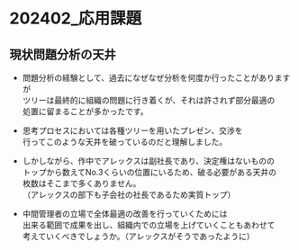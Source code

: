 
<style>
  hr {  
    opacity: 0;  
    break-after: page;  
  }  
</style>

# 202402_応用課題

## 現状問題分析の天井

- 問題分析の経験として、過去になぜなぜ分析を何度か行ったことがありますが  
ツリーは最終的に組織の問題に行き着くが、それは許されず部分最適の  
処置に留まることが多かったです。

- 思考プロセスにおいては各種ツリーを用いたプレゼン、交渉を  
行ってこのような天井を破っているのだと理解しました。

- しかしながら、作中でアレックスは副社長であり、決定権はないものの  
トップから数えてNo.3くらいの位置にいるため、破る必要がある天井の  
枚数はそこまで多くありません。  
（アレックスの部下も子会社の社長であるため実質トップ）

- 中間管理者の立場で全体最適の改善を行っていくためには  
出来る範囲で成果を出し、組織内での立場を上げていくこともあわせて  
考えていくべきでしょうか。（アレックスがそうであったように）
